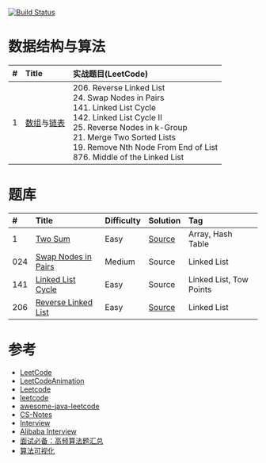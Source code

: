 [![Build Status](https://travis-ci.org/yeungeek/java-leetcode.svg?branch=master)](https://travis-ci.org/yeungeek/java-leetcode)
# 数据结构与算法
| #    | Title              | 实战题⽬(LeetCode)          | 
| :--- | :----------------- | :-----------------         | 
| 1    | [数组](algo/Struct/Array/README.md)与[链表](algo/Struct/LinkedList/README.md)    | 206. Reverse Linked List<br/>24. Swap Nodes in Pairs<br>141. Linked List Cycle<br> 142. Linked List Cycle II<br>  25. Reverse Nodes in k-Group <br/>21. Merge Two Sorted Lists <br/>19. Remove Nth Node From End of List <br/> 876. Middle of the Linked List     | 


# 题库

| #    | Title              | Difficulty         | Solution           | Tag                |
| :--- | :----------------- | :----------------- | :----------------- | :----------------- |
| 1    | [Two Sum](problems/easy/001/README.md)     | Easy               | [Source](https://github.com/yeungeek/java-leetcode/blob/master/leetcode/src/main/java/com/yeungeek/leetcode/easy/_001/TwoSum.java)                   |Array, Hash Table   |
|024|[Swap Nodes in Pairs](problems/medium/024/README.md)|Medium|Source|Linked List|
|141|[Linked List Cycle](problems/easy/141/README.md)|Easy|Source|Linked List, Tow Points |
| 206  | [Reverse Linked List](problems/easy/206/README.md)     | Easy               | [Source](https://github.com/yeungeek/java-leetcode/blob/master/leetcode/src/main/java/com/yeungeek/leetcode/easy/_206/ReverseLinkedList.java)      |Linked List  |

# 参考
* [LeetCode](https://leetcode.com/)
* [LeetCodeAnimation](https://github.com/MisterBooo/LeetCodeAnimation)
* [Leetcode](https://github.com/fishercoder1534/Leetcode)
* [leetcode](https://github.com/gouthampradhan/leetcode)
* [awesome-java-leetcode](https://github.com/Blankj/awesome-java-leetcode)
* [CS-Notes](https://github.com/CyC2018/CS-Notes)
* [Interview](https://github.com/apachecn/Interview)
* [Alibaba Interview](https://hit-alibaba.github.io/interview/)
* [面试必备：高频算法题汇总](https://juejin.im/post/5d9fca66e51d45782315d70a)
* [算法可视化](https://www.cs.usfca.edu/~galles/visualization/Algorithms.html)
